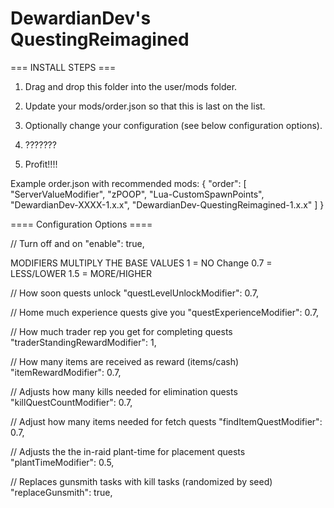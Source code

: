 # **DewardianDev's QuestingReimagined**

=== INSTALL STEPS ===

1. Drag and drop this folder into the user/mods folder.
2. Update your mods/order.json so that this is last on the list.
3. Optionally change your configuration (see below configuration options).

4. ???????

5. Profit!!!!

Example order.json with recommended mods:
{
"order": [
"ServerValueModifier",
"zPOOP",
"Lua-CustomSpawnPoints",
"DewardianDev-XXXX-1.x.x",
"DewardianDev-QuestingReimagined-1.x.x"
]
}

==== Configuration Options ====

   // Turn off and on
   "enable": true,

  MODIFIERS MULTIPLY THE BASE VALUES
  1 = NO Change
  0.7 = LESS/LOWER 
  1.5 = MORE/HIGHER

  // How soon quests unlock
  "questLevelUnlockModifier": 0.7,

  // Home much experience quests give you
  "questExperienceModifier": 0.7,

  // How much trader rep you get for completing quests
  "traderStandingRewardModifier": 1,

  // How many items are received as reward (items/cash)
  "itemRewardModifier": 0.7,

  // Adjusts how many kills needed for elimination quests
  "killQuestCountModifier": 0.7,

  // Adjust how many items needed for fetch quests
  "findItemQuestModifier": 0.7,

  // Adjusts the the in-raid plant-time for placement quests
  "plantTimeModifier": 0.5,

  // Replaces gunsmith tasks with kill tasks (randomized by seed)
  "replaceGunsmith": true,
